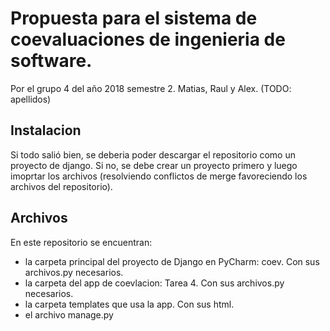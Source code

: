 # Propuesta para el sistema de coevaluaciones de ingenieria de software.
Por el grupo 4 del año 2018 semestre 2. Matias, Raul y Alex. (TODO: apellidos)

## Instalacion
Si todo salió bien, se deberia poder descargar el repositorio como un proyecto de django. Si no, se debe crear un proyecto primero y luego imoprtar los archivos (resolviendo conflictos de merge favoreciendo los archivos del repositorio).

## Archivos
En este repositorio se encuentran:
- la carpeta principal del proyecto de Django en PyCharm: coev. Con sus archivos.py necesarios.
- la carpeta del app  de coevlacion: Tarea 4. Con sus archivos.py necesarios.
- la carpeta templates que usa la app. Con sus html.
- el archivo manage.py
      
